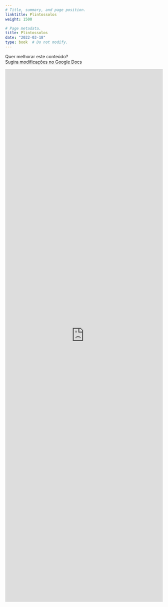 ```yaml
---
# Title, summary, and page position.
linktitle: Plintossolos
weight: 1500

# Page metadata.
title: Plintossolos
date: "2022-03-18"
type: book  # Do not modify.
---
```


Quer melhorar este conteúdo?<br>
[<i class="fa fa-edit" aria-hidden="true"></i> Sugira modificações no Google Docs][edit]

[edit]: https://docs.google.com/document/d/1e3eCh-awhKG-1Gg5WvI8wdGLUySjzDrhuuX7FPxTOMA/edit?usp=sharing

<iframe frameborder="0" style="width: 100%; height: 1700px" src="https://docs.google.com/document/d/e/2PACX-1vQS9dtMeZRy_YhCy2Im3_3OJibutP5r2sRYIddrdZb-if66IAHkQ-M6qAswTf1MVD4uMSyQ1IHCX3QM/pub?embedded=true"></iframe>
